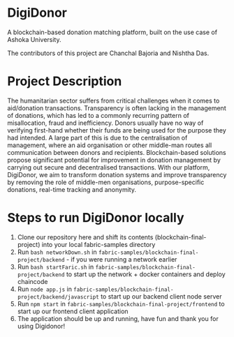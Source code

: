 # DigiDonor

A blockchain-based donation matching platform, built on the use case of Ashoka University.

The contributors of this project are Chanchal Bajoria and Nishtha Das.

# Project Description

The humanitarian sector suffers from critical challenges when it comes to aid/donation transactions. Transparency is often lacking in the management of donations, which has led to a commonly recurring pattern of misallocation, fraud and inefficiency. Donors usually have no way of verifying first-hand whether their funds are being used for the purpose they had intended. A large part of this is due to the centralisation of management, where an aid organisation or other middle-man routes all communication between donors and recipients. Blockchain-based solutions propose significant potential for improvement in donation management by carrying out secure and decentralised transactions. With our platform, DigiDonor, we aim to transform donation systems and improve transparency by removing the role of middle-men organisations, purpose-specific donations, real-time tracking and anonymity.

# Steps to run DigiDonor locally

1. Clone our repository here and shift its contents (blockchain-final-project) into your local fabric-samples directory
2. Run `bash networkDown.sh` in `fabric-samples/blockchain-final-project/backend` - if you were running a network earlier
3. Run `bash startFaric.sh` in `fabric-samples/blockchain-final-project/backend` to start up the network + docker containers and deploy chaincode
4. Run `node app.js` in `fabric-samples/blockchain-final-project/backend/javascript` to start up our backend client node server
5. Run `npm start` in `fabric-samples/blockchain-final-project/frontend` to start up our frontend client application
6. The application should be up and running, have fun and thank you for using Digidonor!
